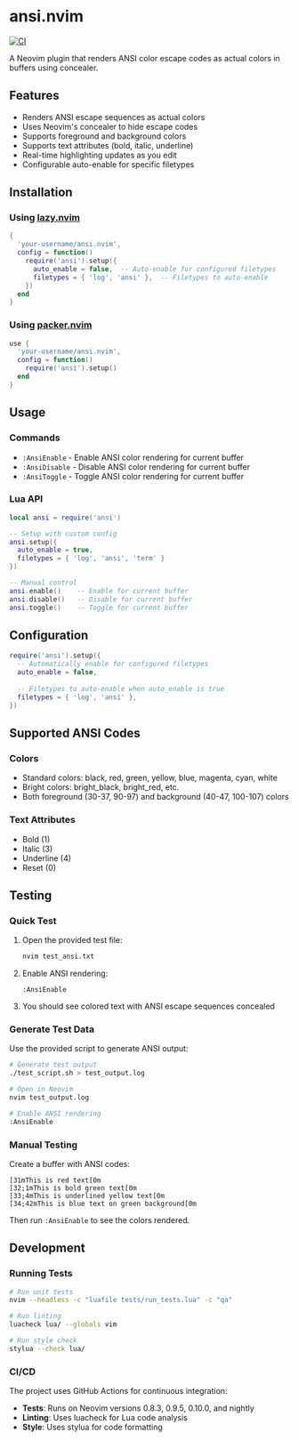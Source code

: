 # ansi.nvim

[![CI](https://github.com/your-username/ansi.nvim/workflows/CI/badge.svg)](https://github.com/your-username/ansi.nvim/actions)

A Neovim plugin that renders ANSI color escape codes as actual colors in buffers using concealer.

## Features

- Renders ANSI escape sequences as actual colors
- Uses Neovim's concealer to hide escape codes
- Supports foreground and background colors
- Supports text attributes (bold, italic, underline)
- Real-time highlighting updates as you edit
- Configurable auto-enable for specific filetypes

## Installation

### Using [lazy.nvim](https://github.com/folke/lazy.nvim)

```lua
{
  'your-username/ansi.nvim',
  config = function()
    require('ansi').setup({
      auto_enable = false,  -- Auto-enable for configured filetypes
      filetypes = { 'log', 'ansi' },  -- Filetypes to auto-enable
    })
  end
}
```

### Using [packer.nvim](https://github.com/wbthomason/packer.nvim)

```lua
use {
  'your-username/ansi.nvim',
  config = function()
    require('ansi').setup()
  end
}
```

## Usage

### Commands

- `:AnsiEnable` - Enable ANSI color rendering for current buffer
- `:AnsiDisable` - Disable ANSI color rendering for current buffer  
- `:AnsiToggle` - Toggle ANSI color rendering for current buffer

### Lua API

```lua
local ansi = require('ansi')

-- Setup with custom config
ansi.setup({
  auto_enable = true,
  filetypes = { 'log', 'ansi', 'term' }
})

-- Manual control
ansi.enable()    -- Enable for current buffer
ansi.disable()   -- Disable for current buffer
ansi.toggle()    -- Toggle for current buffer
```

## Configuration

```lua
require('ansi').setup({
  -- Automatically enable for configured filetypes
  auto_enable = false,
  
  -- Filetypes to auto-enable when auto_enable is true
  filetypes = { 'log', 'ansi' },
})
```

## Supported ANSI Codes

### Colors
- Standard colors: black, red, green, yellow, blue, magenta, cyan, white
- Bright colors: bright_black, bright_red, etc.
- Both foreground (30-37, 90-97) and background (40-47, 100-107) colors

### Text Attributes
- Bold (1)
- Italic (3) 
- Underline (4)
- Reset (0)

## Testing

### Quick Test

1. Open the provided test file:
   ```bash
   nvim test_ansi.txt
   ```

2. Enable ANSI rendering:
   ```vim
   :AnsiEnable
   ```

3. You should see colored text with ANSI escape sequences concealed

### Generate Test Data

Use the provided script to generate ANSI output:

```bash
# Generate test output
./test_script.sh > test_output.log

# Open in Neovim
nvim test_output.log

# Enable ANSI rendering
:AnsiEnable
```

### Manual Testing

Create a buffer with ANSI codes:

```
[31mThis is red text[0m
[32;1mThis is bold green text[0m
[33;4mThis is underlined yellow text[0m
[34;42mThis is blue text on green background[0m
```

Then run `:AnsiEnable` to see the colors rendered.

## Development

### Running Tests

```bash
# Run unit tests
nvim --headless -c "luafile tests/run_tests.lua" -c "qa"

# Run linting
luacheck lua/ --globals vim

# Run style check
stylua --check lua/
```

### CI/CD

The project uses GitHub Actions for continuous integration:

- **Tests**: Runs on Neovim versions 0.8.3, 0.9.5, 0.10.0, and nightly
- **Linting**: Uses luacheck for Lua code analysis
- **Style**: Uses stylua for code formatting